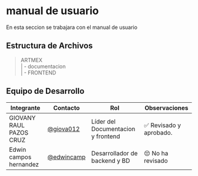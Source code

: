 # manual de usuario


 En esta seccion se trabajara con el manual de usuario
 
## Estructura de Archivos

>ARTMEX<br>
>| - documentacion <br>
>| - FRONTEND<br>



## Equipo de Desarrollo

|Integrante|Contacto|Rol|Observaciones|
|------------|--------|---|---|
|GIOVANY RAUL PAZOS CRUZ|[@giova012](https://github.com/giova0412)|Líder del  Documentacion  y frontend|✅ Revisado y aprobado.|
|Edwin campos hernandez |[@edwincamp](https://github.com/Edwincamp)|Desarrollador de backend y BD|😔 No ha revisado|